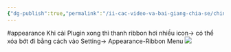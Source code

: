 ```yaml
---
{"dg-publish":true,"permalink":"/ii-cac-video-va-bai-giang-chia-se/chinh-sua-thanh-ribbon/","dgPassFrontmatter":true,"noteIcon":"1","created":"","updated":""}
---
```


#appearance 
Khi cài Plugin xong thì thanh ribbon hơi nhiều icon-> có thể xóa bớt đi bằng cách vào Setting-> Appearance-Ribbon Menu
![](https://i.imgur.com/kgnBicf.png)

